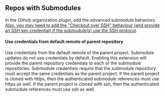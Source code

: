 
## Repos with Submodules

In the Github organization plugin, add the advanced submodule behaviors. [Also, you may need to add the "Checkout over SSH" behaviour (and provide an SSH 
key credential) if the submodule(s) use the SSH protocol](https://plugins.jenkins.io/git/).

#### Use credentials from default remote of parent repository
Use credentials from the default remote of the parent project. Submodule updates do not use credentials by default. Enabling this extension will provide 
the parent repository credentials to each of the submodule repositories. Submodule credentials require that the submodule repository must accept the same 
credentials as the parent project. If the parent project is cloned with https, then the authenticated submodule references must use https as well. If the 
parent project is cloned with ssh, then the authenticated submodule references must use ssh as well.
